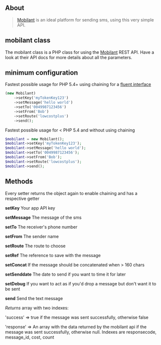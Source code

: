 ## About
> [Mobilant](http://mobilant.de/) is an ideal platform for sending sms, using this very simple API.

## mobilant class
The mobilant class is a PHP class for using the [Mobilant](http://mobilant.de/) REST API. Have a look at their API docs for more details about all the parameters.

## minimum configuration
Fastest possible usage for PHP 5.4+ using chaining for a [fluent interface](http://en.wikipedia.org/wiki/Fluent_interface)
```php
(new Mobilant)
	->setKey('myTokenKey123')
	->setMessage('hello world')
	->setTo('0049987123456')
	->setFrom('Bob')
	->setRoute('lowcostplus')
	->send();
```
Fastest possible usage for < PHP 5.4 and without using chaining
```php
$mobilant = new Mobilant();
$mobilant->setKey('myTokenKey123');
$mobilant->setMessage('hello world');
$mobilant->setTo('0049987123456');
$mobilant->setFrom('Bob');
$mobilant->setRoute('lowcostplus');
$mobilant->send();
```
## Methods

Every setter returns the object again to enable chaining and has a respective getter

**setKey**
Your app API key

**setMessage**
The message of the sms

**setTo**
The receiver's phone number

**setFrom**
The sender name

**setRoute**
The route to choose

**setRef**
The reference to save with the message

**setConcat**
If the message should be concatenated when > 160 chars

**setSenddate**
The date to send if you want to time it for later

**setDebug**
If you want to act as if you'd drop a message but don't want it to be sent

**send**
Send the text message

*Returns* array with two indexes:

'success' => true if the message was sent successfully, otherwise false

'response' => An array with the data returned by the mobilant api if the message was sent successfully, otherwise null. Indexes are responsecode, message_id, cost, count